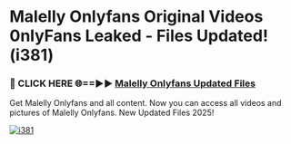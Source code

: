 # Malelly Onlyfans Original Videos 0nlyFans Leaked - Files Updated! (i381)

<h3>🔴 CLICK HERE 🌐==►► <a href="https://tinyurl.com/ehrbuxhb" rel="nofollow">Malelly Onlyfans Updated Files</a></h3>

Get Malelly Onlyfans and all content. Now you can access all videos and pictures of Malelly Onlyfans. New Updated Files 2025!

[![i381](https://i.imgur.com/lVYEuWS.gif)](https://tinyurl.com/ehrbuxhb)

